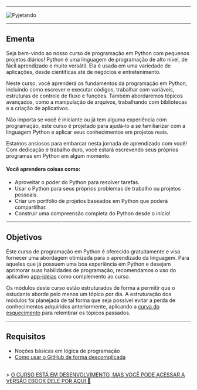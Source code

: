 <hr></hr>

![Pyjetando](https://user-images.githubusercontent.com/44483048/211707476-4f27f5f8-bc37-40ef-be9f-934c2e3fb359.jpg)

<hr></hr>

## Ementa
Seja bem-vindo ao nosso curso de programação em Python com pequenos projetos diários! Python é uma linguagem de programação de alto nível, de fácil aprendizado e muito versátil. Ela é usada em uma variedade de aplicações, desde científicas até de negócios e entretenimento.

Neste curso, você aprenderá os fundamentos da programação em Python, incluindo como escrever e executar códigos, trabalhar com variáveis, estruturas de controle de fluxo e funções. Também abordaremos tópicos avançados, como a manipulação de arquivos, trabalhando com bibliotecas e a criação de aplicativos.

Não importa se você é iniciante ou já tem alguma experiência com programação, este curso é projetado para ajudá-lo a se familiarizar com a linguagem Python e aplicar seus conhecimentos em projetos reais.

Estamos ansiosos para embarcar nesta jornada de aprendizado com você! Com dedicação e trabalho duro, você estará escrevendo seus próprios programas em Python em algum momento.

#### Você aprendera coisas como:
- Aproveitar o poder do Python para resolver tarefas.
- Usar o Python para seus próprios problemas de trabalho ou projetos pessoais.
- Criar um portfólio de projetos baseados em Python que poderá compartilhar.
- Construir uma compreensão completa do Python desde o início!

<hr></hr>

## Objetivos

Este curso de programação em Python é oferecido gratuitamente e visa fornecer uma abordagem otimizada para o aprendizado da linguagem. Para aqueles que já possuem uma boa experiência em Python e desejam aprimorar suas habilidades de programação, recomendamos o uso do aplicativo [app-ideias](https://github.com/florinpop17/app-ideas) como complemento ao curso.<br>

Os módulos deste curso estão estruturados de forma a permitir que o estudante aborde pelo menos um tópico por dia. A estruturação dos módulos foi planejada de tal forma que seja possível evitar a perda de conhecimentos adquiridos anteriormente, aplicando a [curva do esquecimento](https://pt.wikipedia.org/wiki/Curva_do_esquecimento) para relembrar os tópicos passados.

<hr></hr>

## Requisitos
* Noções básicas em lógica de programação
* [Como usar o GitHub de forma descomplicada](https://github.com/SantoGuii/HOW-GitHub)


<br>> [O CURSO ESTÁ EM DESENVOLVIMENTO, MAS VOCÊ PODE ACESSAR A VERSÃO EBOOK DELE POR AQUI 🚀](https://codigoinfinito.netlify.app/)
